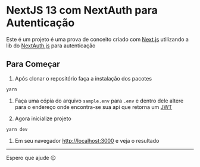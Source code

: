 # NextJS 13 com NextAuth para Autenticação

Este é um projeto é uma prova de conceito criado com [Next.js](https://nextjs.org/) utilizando a lib do [NextAuth.js](https://next-auth.js.org/) para autenticação

## Para Começar

1. Após clonar o repositório faça a instalação dos pacotes

```bash
yarn
```

1. Faça uma cópia do arquivo `sample.env` para `.env` e dentro dele altere para o endereço onde encontra-se sua api que retorna um [JWT](https://jwt.io/)

1. Agora inicialize projeto

```bash
yarn dev
```

1. Em seu navegador [http://localhost:3000](http://localhost:3000) e veja o resultado

---

Espero que ajude :wink:

